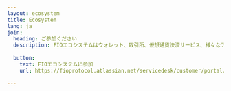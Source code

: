 ```yaml
---
layout: ecosystem
title: Ecosystem
lang: ja
join:
  heading: ご参加ください
  description: FIOエコシステムはウォレット、取引所、仮想通貨決済サービス、様々なアプリケーション、さらにはプロトコルへの対応などで構成されています。FIOのメンバーは、FIOエコシステムにリソースや人材をFIOプロトコルに投資する形で参加している人たちです。
  
  button:
    text: FIOエコシステムに参加
    url: https://fioprotocol.atlassian.net/servicedesk/customer/portal/3/group/-1

---
```

